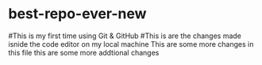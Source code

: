 # best-repo-ever-new

#This is my first time using Git & GitHub
#This is are the changes made isnide the code editor on my local machine
This are some more changes in this file
this are some more addtional changes
